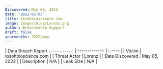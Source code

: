 ```yaml
---
Discovered: May 05, 2022
date: '2022-05-05'
title: tosohbioscience.com
image: images/blog/Lorenz.png
author: Breachsense Support
draft: false
yearmonths: 2022/may
---
```



| Data Breach Report
------------:   |:-------------:    | :-----:|
| Victim    | tosohbioscience.com      | 
| Threat Actor    | Lorenz      | 
| Date Discovered    | May 05, 2022      | 
| Description    | N/A      | 
| Leak Size    | N/A      | 

